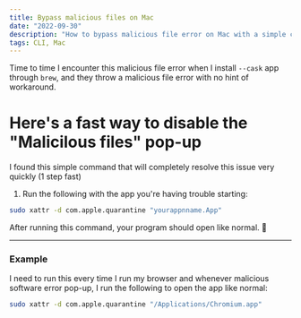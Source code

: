 ```yaml
---
title: Bypass malicious files on Mac
date: "2022-09-30"
description: "How to bypass malicious file error on Mac with a simple command in a CLI"
tags: CLI, Mac
---
```


Time to time I encounter this malicious file error when I install
`--cask` app through `brew`, and they throw a malicious file error with
no hint of workaround.

# Here's a fast way to disable the "Malicilous files" pop-up

I found this simple command that will completely resolve this issue
very quickly (1 step fast)

1. Run the following with the app you're having trouble starting:

```bash
sudo xattr -d com.apple.quarantine "yourappnname.App"
```

After running this command, your program should open like normal. 🚀

---

### Example

I need to run this every time I run my browser and whenever malicious
software error pop-up, I run the following to open the app like normal:

```bash
sudo xattr -d com.apple.quarantine "/Applications/Chromium.app"
```
